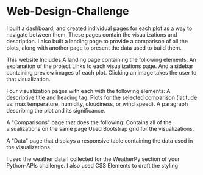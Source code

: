 # Web-Design-Challenge

I built a dashboard, and created individual pages for each plot as a way to navigate between them. These pages contain the visualizations and description. I also built a landing page to provide a comparison of all the plots, along with another page to present the data used to build them.

This website Includes
A landing page containing the following elements:
An explanation of the project
Links to each visualizations page. And a sidebar containing preview images of each plot. Clicking an image takes the user to that visualization.

Four visualization pages with each with the following elements:
A descriptive title and heading tag.
Plots for the selected comparison (latitude vs: max temperature, humidity, cloudiness, or wind speed).
A paragraph describing the plot and its significance.


A "Comparisons" page that does the following:
Contains all of the visualizations on the same page
Used Bootstrap grid for the visualizations.


A "Data" page that displays a responsive table containing the data used in the visualizations.


I used the weather data I collected for the WeatherPy section of your Python-APIs challenge.
I also used CSS Elements to draft the styling

